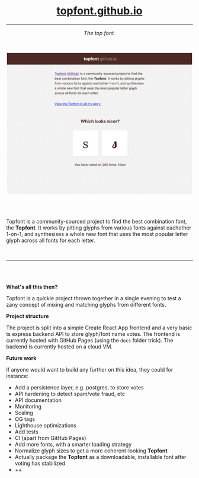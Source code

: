 <h1 align=center><a href="https://topfont.github.io">topfont.github.io</a></h1>
<hr>

<p align=center><i>The top font.</i></p>

<br>

<pre align=center>
<img width=500 src="https://github.com/topfont/topfont.github.io/raw/main/frontend/screenshot.png">
</pre>

<br>
<br>

<p align=center><p width=200>
  Topfont  is a community-sourced project to find the best combination font, the <b>Topfont</b>. It works by pitting glyphs from various fonts against eachother 1-on-1, and synthesises a whole new font that uses the most popular letter glyph across all fonts for each letter.

</p></p>

<br>
<hr>
<br>
<br>

**What's all this then?**

Topfont is a quickie project thrown together in a single evening to test a zany concept of mixing and matching glyphs from different fonts.

**Project structure**

The project is split into a simple Create React App frontend and a very basic ts express backend API to store glyph/font name votes.
The frontend is currently hosted with GitHub Pages (using the `docs` folder trick).
The backend is currently hosted on a cloud VM.

**Future work**

If anyone would want to build any further on this idea, they could for instance:

- Add a persistence layer, e.g. postgres, to store votes
- API hardening to detect spam/vote fraud, etc
- API documentation
- Monitoring
- Scaling 
- OG tags
- Lighthouse optimizations
- Add tests
- CI (apart from GitHub Pages)
- Add more fonts, with a smarter loading strategy
- Normalize glyph sizes to get a more coherent-looking <b>Topfont</b>
- Actually package the <b>Topfont</b> as a downloadable, installable font after voting has stabilized
- ++
